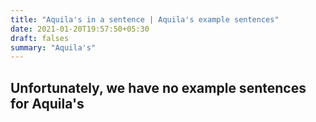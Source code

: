 ```yaml
---
title: "Aquila's in a sentence | Aquila's example sentences"
date: 2021-01-20T19:57:50+05:30
draft: falses
summary: "Aquila's"
---
```

## Unfortunately, we have no example sentences for Aquila's                 
